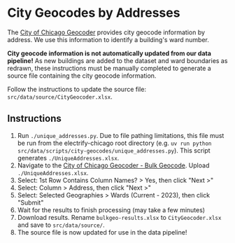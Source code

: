 # City Geocodes by Addresses

The [City of Chicago Geocoder](https://gisapps.chicago.gov/geocoder/) provides city geocode information
by address. We use this information to identify a building's ward number.

**City geocode information is not automatically updated from our data pipeline!** As new buildings
are added to the dataset and ward boundaries as redrawn, these instructions must be manually completed
to generate a source file containing the city geocode information.

Follow the instructions to update the source file: `src/data/source/CityGeocoder.xlsx`.

## Instructions

1. Run `./unique_addresses.py`. Due to file pathing limitations, this file must be run from the
   electrify-chicago root directory (e.g. `uv run python src/data/scripts/city-geocodes/unique_addresses.py`). This
   script generates `./UniqueAddresses.xlsx`.
2. Navigate to the
   [City of Chicago Geocoder - Bulk Geocode](https://gisapps.chicago.gov/geocoder/bulkgeo/single). Upload
   `./UniqueAddresses.xlsx`.
3. Select: 1st Row Contains Column Names? > Yes, then click "Next >"
4. Select: Column > Address, then click "Next >"
5. Select: Selected Geographies > Wards (Current - 2023), then click "Submit"
6. Wait for the results to finish processing (may take a few minutes)
7. Download results. Rename `bulkgeo-results.xlsx` to `CityGeocoder.xlsx` and save to `src/data/source/`.
8. The source file is now updated for use in the data pipeline!
